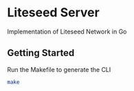 # Liteseed Server

Implementation of Liteseed Network in Go

## Getting Started

Run the Makefile to generate the CLI

```bash
make
```